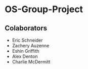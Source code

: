 # OS-Group-Project
## Colaborators
- Eric Schneider
- Zachery Auzenne
- Eshin Griffith
- Alex Denton
- Charlie McDermitt

